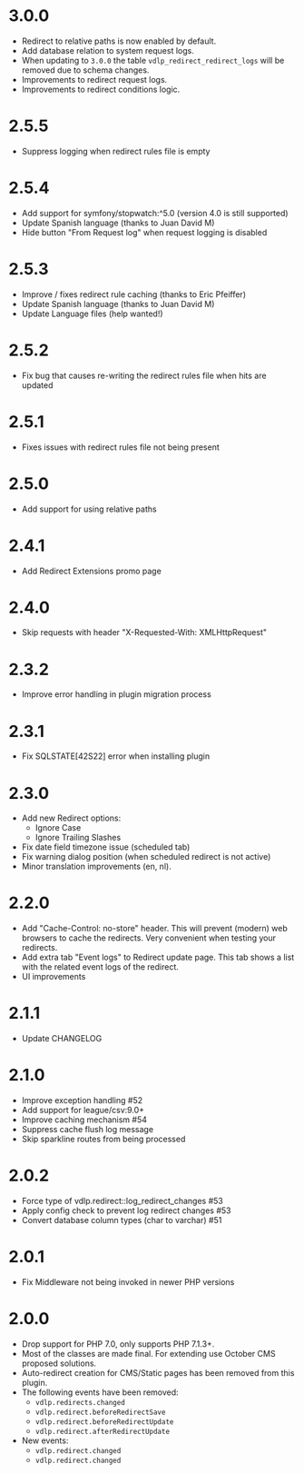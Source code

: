 # 3.0.0

* Redirect to relative paths is now enabled by default.
* Add database relation to system request logs.
* When updating to `3.0.0` the table `vdlp_redirect_redirect_logs` will be removed due to schema changes.
* Improvements to redirect request logs.
* Improvements to redirect conditions logic.

# 2.5.5

* Suppress logging when redirect rules file is empty

# 2.5.4

* Add support for symfony/stopwatch:^5.0 (version 4.0 is still supported)
* Update Spanish language (thanks to Juan David M)
* Hide button "From Request log" when request logging is disabled

# 2.5.3

* Improve / fixes redirect rule caching (thanks to Eric Pfeiffer)
* Update Spanish language (thanks to Juan David M)
* Update Language files (help wanted!)

# 2.5.2

* Fix bug that causes re-writing the redirect rules file when hits are updated

# 2.5.1

* Fixes issues with redirect rules file not being present

# 2.5.0

* Add support for using relative paths

# 2.4.1

* Add Redirect Extensions promo page

# 2.4.0

* Skip requests with header "X-Requested-With: XMLHttpRequest"

# 2.3.2

* Improve error handling in plugin migration process

# 2.3.1

* Fix SQLSTATE[42S22] error when installing plugin

# 2.3.0

* Add new Redirect options:
    * Ignore Case
    * Ignore Trailing Slashes
* Fix date field timezone issue (scheduled tab)
* Fix warning dialog position (when scheduled redirect is not active)
* Minor translation improvements (en, nl).

# 2.2.0

* Add "Cache-Control: no-store" header. This will prevent (modern) web browsers to cache the redirects. Very convenient when testing your redirects.
* Add extra tab "Event logs" to Redirect update page. This tab shows a list with the related event logs of the redirect.
* UI improvements

# 2.1.1

* Update CHANGELOG

# 2.1.0

* Improve exception handling #52
* Add support for league/csv:9.0+
* Improve caching mechanism #54
* Suppress cache flush log message
* Skip sparkline routes from being processed

# 2.0.2

* Force type of vdlp.redirect::log_redirect_changes #53
* Apply config check to prevent log redirect changes #53
* Convert database column types (char to varchar) #51

# 2.0.1

* Fix Middleware not being invoked in newer PHP versions

# 2.0.0

* Drop support for PHP 7.0, only supports PHP 7.1.3+.
* Most of the classes are made final. For extending use October CMS proposed solutions.
* Auto-redirect creation for CMS/Static pages has been removed from this plugin.
* The following events have been removed:
    * `vdlp.redirects.changed`
    * `vdlp.redirect.beforeRedirectSave`
    * `vdlp.redirect.beforeRedirectUpdate`
    * `vdlp.redirect.afterRedirectUpdate`
* New events:
    * `vdlp.redirect.changed`
    * `vdlp.redirect.changed`
